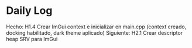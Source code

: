 ﻿# Daily Log

Hecho: H1.4 Crear ImGui context e inicializar en main.cpp (context creado, docking habilitado, dark theme aplicado)
Siguiente: H2.1 Crear descriptor heap SRV para ImGui
